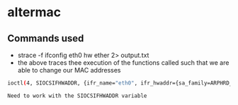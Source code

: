 # altermac


## Commands used
- strace -f ifconfig eth0 hw ether <NEW MAC ADDR> 2> output.txt
- the above traces thee execution of the functions called such that we are able to change our MAC addresses

```bash
ioctl(4, SIOCSIFHWADDR, {ifr_name="eth0", ifr_hwaddr={sa_family=ARPHRD_ETHER, sa_data=<New-MAC>}}) = 0

Need to work with the SIOCSIFHWADDR variable
```

